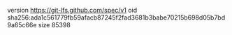 version https://git-lfs.github.com/spec/v1
oid sha256:ada1c561779fb59afacb87245f2fad3681b3babe70215b698d05b7bd9a65c66e
size 85398
